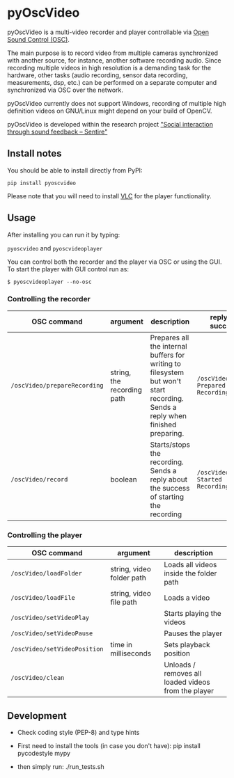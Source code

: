# pyOscVideo

pyOscVideo is a multi-video recorder and player controllable via [Open Sound Control (OSC)](https://opensoundcontrol.stanford.edu/).

The main purpose is to record video from multiple cameras synchronized with another source, for instance, another software recording audio. Since recording multiple videos in high resolution is a demanding task for the hardware, other tasks (audio recording, sensor data recording, measurements, dsp, etc.) can be performed on a separate computer and synchronized via OSC over the network.

pyOscVideo currently does not support Windows, recording of multiple high definition videos on GNU/Linux might depend on your build of OpenCV.

pyOscVideo is developed within the research project ["Social interaction through sound feedback – Sentire"](https://www.musikundmedien.hu-berlin.de/de/musikwissenschaft/systematik/projekte/sentire-soziale-interaktion-durch-klang-feedback)

## Install notes

You should be able to install directly from PyPI:

`pip install pyoscvideo`

Please note that you will need to install [VLC](https://www.videolan.org/vlc/) for the player functionality.

## Usage

After installing you can run it by typing:

`pyoscvideo` and `pyoscvideoplayer`

You can control both the recorder and the player via OSC or using the GUI.
To start the player with GUI control run as:

`$ pyoscvideoplayer --no-osc`

### Controlling the recorder

| OSC command                  | argument                   | description                                                                                                                   | reply (on success)                    |
|------------------------------|----------------------------|-------------------------------------------------------------------------------------------------------------------------------|---------------------------------------|
| `/oscVideo/prepareRecording` | string, the recording path | Prepares all the internal buffers for writing to filesystem but won't start recording. Sends a reply when finished preparing. | `/oscVideo/status Prepared Recording` |
| `/oscVideo/record`           | boolean                    | Starts/stops the recording. Sends a reply about the success of starting the recording                                         | `/oscVideo/status Started Recording`  |                                                                                                                         |                                       |

### Controlling the player

| OSC command                  | argument                  | description                                          |
|------------------------------|---------------------------|------------------------------------------------------|
| `/oscVideo/loadFolder`       | string, video folder path | Loads all videos inside the folder path              |
| `/oscVideo/loadFile`         | string, video file path   | Loads a video                                        |
| `/oscVideo/setVideoPlay`     |                           | Starts playing the videos                            |
| `/oscVideo/setVideoPause`    |                           | Pauses the player                                    |
| `/oscVideo/setVideoPosition` | time in milliseconds      | Sets playback position                               |
| `/oscVideo/clean`            |                           | Unloads / removes all loaded videos from the player |

## Development

* Check coding style (PEP-8) and type hints

* First need to install the tools (in case you don't have):
        pip install pycodestyle mypy 

* then simply run:
        ./run_tests.sh 
